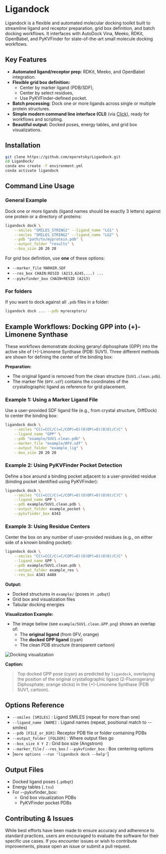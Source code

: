 # Ligandock

Ligandock is a flexible and automated molecular docking toolkit built to streamline ligand and receptor preparation, grid box definition, and batch docking workflows. It interfaces with AutoDock Vina, Meeko, RDKit, OpenBabel, and PyKVFinder for state-of-the-art small molecule docking workflows.

## Key Features
- **Automated ligand/receptor prep**: RDKit, Meeko, and OpenBabel integration.
- **Flexible grid box definition:**
  - Center by marker ligand (PDB/SDF),
  - Center by select residues,
  - Use PyKVFinder-defined pocket.
- **Batch processing**: Dock one or more ligands across single or multiple protein structures.
- **Simple modern command line interface (CLI)** (via [Click](https://click.palletsprojects.com/)), ready for workflows and scripting.
- **Beautiful output:** Docked poses, energy tables, and grid box visualizations.

## Installation

```bash
git clone https://github.com/eporetsky/LiganDock.git
cd LiganDock/
conda env create -f environment.yml
conda activate ligandock
```

## Command Line Usage

### General Example

Dock one or more ligands (ligand names should be exactly 3 letters) against one protein or a directory of proteins:

```bash
ligandock dock \
    --smiles "SMILES_STRING1" --ligand_name "LG1" \
    --smiles "SMILES_STRING2" --ligand_name "LG2" \
    --pdb "path/to/myprotein.pdb" \
    --output_folder "results" \
    --box_size 20 20 20
```

For grid box definition, use **one** of these options:
- `--marker_file MARKER.SDF`
- `--res_box CHAIN:RESID (A213,A245,...) ...`
- `--pykvfinder_box CHAIN+RESID (A213)`

### For folders
If you want to dock against all `.pdb` files in a folder:
```bash
ligandock dock ... --pdb myreceptors/
```

## Example Workflows: Docking GPP into (+)-Limonene Synthase

These workflows demonstrate docking geranyl diphosphate (GPP) into the active site of (+)-Limonene Synthase (PDB: 5UV1). Three different methods are shown for defining the center of the binding box:

**Preparation:**
- The original ligand is removed from the clean structure (`5UV1.clean.pdb`).
- The marker file (`0FV.sdf`) contains the coordinates of the crystallographic ligand as reference for grid placement.

### Example 1: Using a Marker Ligand File
Use a user-provided SDF ligand file (e.g., from crystal structure, DiffDock) to center the binding box:

```bash
ligandock dock \
    --smiles "CC(=CCC/C(=C/COP(=O)(O)OP(=O)(O)O)/C)C" \
    --ligand_name "GPP" \
    --pdb "example/5UV1.clean.pdb" \
    --marker_file "example/0FV.sdf" \
    --output_folder "example_lig" \
    --box_size 20 20 20
```

### Example 2: Using PyKVFinder Pocket Detection
Define a box around a binding pocket adjacent to a user-provided residue (binding pocket identified using PyKVFinder):

```bash
ligandock dock \
    --smiles "CC(=CCC/C(=C/COP(=O)(O)OP(=O)(O)O)/C)C" \
    --ligand_name GPP \
    --pdb example/5UV1.clean.pdb \
    --output_folder example_pocket \
    --pykvfinder_box A343
```

### Example 3: Using Residue Centers
Center the box on any number of user-provided residues (e.g., on either side of a known binding pocket):

```bash
ligandock dock \
    --smiles "CC(=CCC/C(=C/COP(=O)(O)OP(=O)(O)O)/C)C" \
    --ligand_name GPP \
    --pdb example/5UV1.clean.pdb \
    --output_folder example_res \
    --res_box A343 A488
```

**Output:**
- Docked structures in `example/` (poses in `.pdbqt`)
- Grid box and visualization files
- Tabular docking energies

**Visualization Example:**
- The image below (see `example/5UV1.clean.GPP.png`) shows an overlap of:
  - The **original ligand** (from 0FV, orange)
  - The **docked GPP ligand** (cyan)
  - The clean PDB structure (transparent cartoon)

![Docking visualization](example/5UV1.clean.GPP.png)

**Caption:**
> Top docked GPP pose (cyan) as predicted by `ligandock`, overlaying the position of the original crystallographic ligand (2-Fluorogeranyl Diphosphate; orange sticks) in the (+)-Limonene Synthase (PDB 5UV1, cartoon).


## Options Reference
- `--smiles [SMILES]` : Ligand SMILES (repeat for more than one)
- `--ligand_name [NAME]` : Ligand names (repeat, positional match to --smiles)
- `--pdb [FILE_or_DIR]`: Receptor PDB file or folder containing PDBs
- `--output_folder [FOLDER]` : Where output files go
- `--box_size X Y Z` : Grid box size (Angstrom)
- `--marker_file` / `--res_box` / `--pykvfinder_box` : Box centering options
- [`more options --run 'ligandock dock --help'`]

## Output Files
- Docked ligand poses (`.pdbqt`)
- Energy tables (`.tsv`)
- For --pykvfinder_box:
  - Grid box visualization PDBs
  - PyKVFinder pocket PDBs

## Contributing & Issues
While best efforts have been made to ensure accuracy and adherence to standard practices, users are encouraged to evaluate the software for their specific use cases. If you encounter issues or wish to contribute improvements, please open an issue or submit a pull request. 